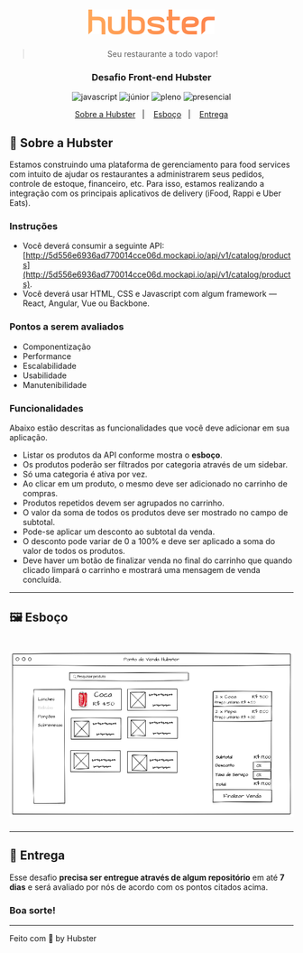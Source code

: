 <h1 align="center">
  <img alt="Hubster" title="Hubster" src="./logo-hubster.svg" />
</h1>

<blockquote align="center">Seu restaurante a todo vapor!</blockquote>

<h3 align="center">
  Desafio Front-end Hubster
</h3>

<p align="center">
  <img alt="javascript" src="https://img.shields.io/badge/-JavaScript-orange">
  <img alt="júnior" src="https://img.shields.io/badge/-Júnior-orange">
  <img alt="pleno" src="https://img.shields.io/badge/-Pleno-orange">
  <img alt="presencial" src="https://img.shields.io/badge/-Presencial-orange">
</p>

<p align="center">
  <a href="#teste">Sobre a Hubster</a>&nbsp;&nbsp;&nbsp;|&nbsp;&nbsp;&nbsp;
  <a href="#teste">Esboço</a>&nbsp;&nbsp;&nbsp;|&nbsp;&nbsp;&nbsp;
  <a href="#teste">Entrega</a>
</p>

## 🐹 Sobre a Hubster

Estamos construindo uma plataforma de gerenciamento para food services com intuito de ajudar
os restaurantes a administrarem seus pedidos, controle de estoque, financeiro, etc. Para isso, estamos realizando a integração com os principais aplicativos de delivery (iFood, Rappi e Uber Eats).

### Instruções

- Você deverá consumir a seguinte API:
  [http://5d556e6936ad770014cce06d.mockapi.io/api/v1/catalog/products](http://5d556e6936ad770014cce06d.mockapi.io/api/v1/catalog/products).
- Você deverá usar HTML, CSS e Javascript com algum framework — React, Angular, Vue ou Backbone.

### Pontos a serem avaliados

- Componentização
- Performance
- Escalabilidade
- Usabilidade
- Manutenibilidade

### Funcionalidades

Abaixo estão descritas as funcionalidades que você deve adicionar em sua aplicação.

- Listar os produtos da API conforme mostra o **esboço**.
- Os produtos poderão ser filtrados por categoria através de um sidebar.
- Só uma categoria é ativa por vez.
- Ao clicar em um produto, o mesmo deve ser adicionado no carrinho de compras.
- Produtos repetidos devem ser agrupados no carrinho.
- O valor da soma de todos os produtos deve ser mostrado no campo de subtotal.
- Pode-se aplicar um desconto ao subtotal da venda.
- O desconto pode variar de 0 a 100% e deve ser aplicado a soma do valor de todos os produtos.
- Deve haver um botão de finalizar venda no final do carrinho que quando clicado limpará o carrinho e mostrará uma mensagem de venda concluída.

---

## 🖼️ Esboço

<h1 align="center">
  <img alt="Esboço" title="Esboço do desafio" src="./posmock.png" />
</h1>

---

## 📅 Entrega

Esse desafio **precisa ser entregue através de algum repositório** em até **7 dias** e será avaliado por nós de acordo com os pontos citados acima.

### Boa sorte!

---

Feito com 💛 by Hubster
